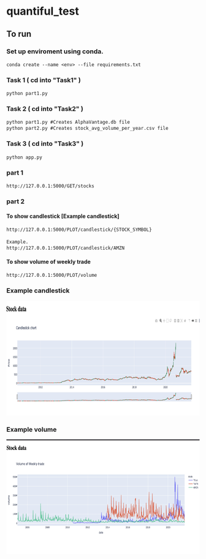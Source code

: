 # quantiful_test

## To run
### Set up enviroment using conda.  
```
conda create --name <env> --file requirements.txt
```

### Task 1 ( cd into "Task1" )
```
python part1.py
```

### Task 2 ( cd into "Task2" )
```
python part1.py #Creates AlphaVantage.db file
python part2.py #Creates stock_avg_volume_per_year.csv file
```

### Task 3 ( cd into "Task3" )
```
python app.py
```
### part 1
```
http://127.0.0.1:5000/GET/stocks
```

### part 2
#### To show candlestick [Example candlestick]
```
http://127.0.0.1:5000/PLOT/candlestick/{STOCK_SYMBOL}

Example.
http://127.0.0.1:5000/PLOT/candlestick/AMZN
```
#### To show volume of weekly trade
```
http://127.0.0.1:5000/PLOT/volume
```


### Example candlestick
<img src="images/candlestick.jpg" height="300">

### Example volume
<img src="images/volume.jpg" height="300">




